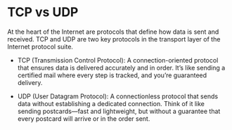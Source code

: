 # TCP vs UDP

At the heart of the Internet are protocols that define how data is sent and received. TCP and UDP are two key protocols in the transport layer of the Internet protocol suite.

- TCP (Transmission Control Protocol): A connection-oriented protocol that ensures data is delivered accurately and in order. It’s like sending a certified mail where every step is tracked, and you’re guaranteed delivery.

- UDP (User Datagram Protocol): A connectionless protocol that sends data without establishing a dedicated connection. Think of it like sending postcards—fast and lightweight, but without a guarantee that every postcard will arrive or in the order sent.
